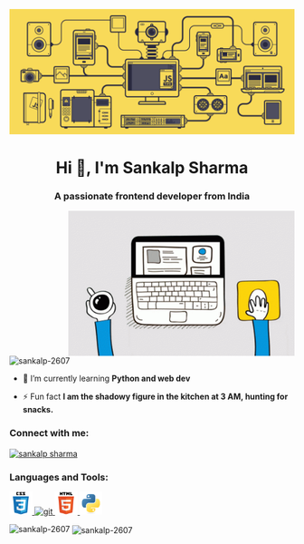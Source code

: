 ![logo](https://github.com/sankalp-2607/sankalp-2607/blob/main/e36ec678-7984-4cdd-8e4c-a3932772ff8e.gif)
<h1 align="center">Hi 👋, I'm Sankalp Sharma</h1>
<h3 align="center">A passionate frontend developer from India</h3>
<img align="right" alt="coding" width="400" src="https://github.com/sankalp-2607/sankalp-2607/blob/main/123.gif
">
<p align="left"> <img src="https://komarev.com/ghpvc/?username=sankalp-2607&label=Profile%20views&color=0e75b6&style=flat" alt="sankalp-2607" /> </p>

- 🌱 I’m currently learning **Python and web dev**

- ⚡ Fun fact **I am the shadowy figure in the kitchen at 3 AM, hunting for snacks.**

<h3 align="left">Connect with me:</h3>
<p align="left">
<a href="https://linkedin.com/in/sankalp sharma" target="blank"><img align="center" src="https://raw.githubusercontent.com/rahuldkjain/github-profile-readme-generator/master/src/images/icons/Social/linked-in-alt.svg" alt="sankalp sharma" height="30" width="40" /></a>
</p>

<h3 align="left">Languages and Tools:</h3>
<p align="left"> <a href="https://www.w3schools.com/css/" target="_blank" rel="noreferrer"> <img src="https://raw.githubusercontent.com/devicons/devicon/master/icons/css3/css3-original-wordmark.svg" alt="css3" width="40" height="40"/> </a> <a href="https://git-scm.com/" target="_blank" rel="noreferrer"> <img src="https://www.vectorlogo.zone/logos/git-scm/git-scm-icon.svg" alt="git" width="40" height="40"/> </a> <a href="https://www.w3.org/html/" target="_blank" rel="noreferrer"> <img src="https://raw.githubusercontent.com/devicons/devicon/master/icons/html5/html5-original-wordmark.svg" alt="html5" width="40" height="40"/> </a> <a href="https://www.python.org" target="_blank" rel="noreferrer"> <img src="https://raw.githubusercontent.com/devicons/devicon/master/icons/python/python-original.svg" alt="python" width="40" height="40"/> </a> </p>

<p><img align="left" src="https://github-readme-stats.vercel.app/api/top-langs?username=sankalp-2607&show_icons=true&locale=en&layout=compact" alt="sankalp-2607" /></p>

<p>&nbsp;<img align="center" src="https://github-readme-stats.vercel.app/api?username=sankalp-2607&show_icons=true&locale=en" alt="sankalp-2607" /></p>

